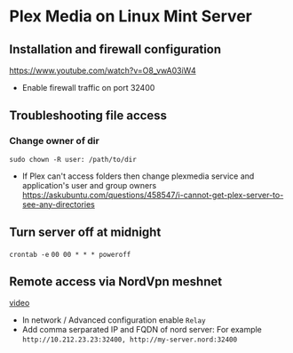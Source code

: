 # Plex Media on Linux Mint Server

## Installation and firewall configuration
https://www.youtube.com/watch?v=O8_vwA03iW4

- Enable firewall traffic on port 32400

## Troubleshooting file access

### Change owner of dir
`sudo chown -R user: /path/to/dir`

- If Plex can't access folders then change plexmedia service and application's user and group owners
https://askubuntu.com/questions/458547/i-cannot-get-plex-server-to-see-any-directories

## Turn server off at midnight
`crontab -e`
`00 00 * * * poweroff`

## Remote access via NordVpn meshnet
[video](https://meshnet.nordvpn.com/how-to/remote-files-media-access/set-up-remote-plex-media-server)

- In network / Advanced configuration enable `Relay`
- Add comma serparated IP and FQDN of nord server: For example `http://10.212.23.23:32400, http://my-server.nord:32400`